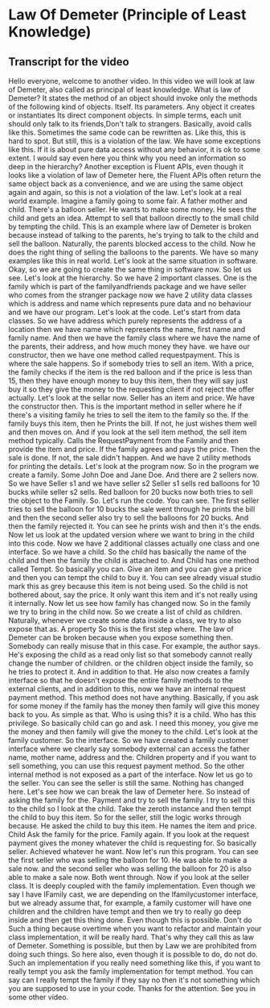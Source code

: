# Law Of Demeter (Principle of Least Knowledge)
## Transcript for the video

Hello everyone, welcome to another video. In this video we will look at law of Demeter, also called as principal of least knowledge.
What is law of Demeter? It states the method of an object should invoke only the methods of the following kind of objects.
Itself.
Its parameters.
Any object it creates or instantiates 
Its direct component objects.
In simple terms, each unit should only talk to its friends,Don't talk to strangers.
Basically, avoid calls like this.
Sometimes the same code can be rewritten as.
Like this, this is hard to spot.
But still, this is a violation of the law.
We have some exceptions like this. If it is about pure data access without any behavior, it is ok to some extent.
I would say even here you think why you need an information so deep in the hierarchy?
Another exception is Fluent APIs, even though it looks like a violation of law of Demeter here, the Fluent APIs often return the same object back as a convenience, and we are using the same object again and again, so this is not a violation of the law.
Let's look at a real world example.
Imagine a family going to some fair.
A father mother and child.
There's a balloon seller.
He wants to make some money.
He sees the child and gets an idea.
Attempt to sell that balloon directly to the small child by tempting the child.
This is an example where law of Demeter is broken because instead of talking to the parents, he's trying to talk to the child and sell the balloon.
Naturally, the parents blocked access to the child.
Now he does the right thing of selling the balloons to the parents.
We have so many examples like this in real world.
Let's look at the same situation in software.
Okay, so we are going to create the same thing in software now.
So let us see.
Let's look at the hierarchy.
So we have 2 important classes. One is the family which is part of the familyandfriends package and we have seller who comes from the stranger package now we have 2 utility data classes which is address and name which represents pure data and no behaviour and we have our program.
Let's look at the code.
Let's start from data classes.
So we have address which purely represents the address of a location then 
we have name which represents the name, first name and family name.
And then we have the family class where we have the name of the parents, their address, and how much money they have.
we have our constructor, then we have one method called requestpayment.
This is where the sale happens. So if somebody tries to sell an item.
With a price, the family checks if the item is the red balloon and if the price is less than 15, then they have enough money to buy this item, then they will say just buy it so they give the money to the requesting client if not reject the offer actually.
Let's look at the sellar now.
Seller has an item and price.
We have the constructor then.
This is the important method in seller where he if there's a visiting family he tries to sell the item to the family so the. If the family buys this item, then he Prints the bill. If not, he just wishes them well and then moves on.
And if you look at the sell item method, the sell item method typically.
Calls the RequestPayment from the Family and then provide the item and price. If the family agrees and pays the price. Then the sale is done. If not, the sale didn't happen.
And we have 2 utility methods for printing the details.
Let's look at the program now.
So in the program we create a family.
Some John Doe and Jane Doe.
And there are 2 sellers now. So we have Seller s1 and we have seller s2  Seller s1 sells red balloons for 10 bucks while seller s2 sells.
Red balloon for 20 bucks now both tries to sell the object to the Family.
So.
Let's run the code.
You can see.
The first seller tries to sell the balloon for 10 bucks the sale went through he prints the bill and then the second seller also try to sell the balloons for 20 bucks. And then the family rejected it. You can see he prints wish and then it's the ends.
Now let us look at the updated version where we want to bring in the child into this code.
Now we have 2 additional classes actually one class and one interface.
So we have a child.
So the child has basically the name of the child and then the family the child is attached to.
And Child has one method called Tempt. So basically you can.
Give an item and you can give a price and then you can tempt the child to buy it. You can see already visual studio mark this as grey because this item is not being used.
So the child is not bothered about, say the price. It only want this item and it's not really using it internally.
Now let us see how family has changed now. So in the family we try to bring in the child now. So we create a list of child as children.
Naturally, whenever we create some data inside a class, we try to also expose that as.
A property So this is the first step where.
The law of Demeter can be broken because when you expose something then.
Somebody can really misuse that in this case. For example, the author says.
He's exposing the child as a read only list so that somebody cannot really change the number of children. or the children object inside the family, so he tries to protect it. And in addition to that.
He also now creates a family interface so that he doesn't expose the entire family methods to the external clients, and in addition to this, now we have an internal request payment method. This method does not have anything. Basically, if you ask for some money if the family has the money then family will give this money back to you. As simple as that. Who is using this? it is a child.
Who has this privilege. So basically child can go and ask. I need this money, you give me the money and then family will give the money to the child. Let's look at the family customer.
So the interface. So we have created a family customer interface where we clearly say somebody external can access the father name, mother name, address and the.
Children property and if you want to sell something, you can use this request payment method.
So the other internal method is not exposed as a part of the interface.
Now let us go to the seller. You can see the seller is still the same. Nothing has changed here.
Let's see how we can break the law of Demeter here. So instead of asking the family for the.
Payment and try to sell the family. I try to sell this to the child so I look at the child.
Take the zeroth instance and then tempt the child to buy this item.
So for the seller, still the logic works through because.
He asked the child to buy this item. He names the item and price. Child Ask the family for the price.
Family again.
If you look at the request payment gives the money whatever the child is requesting for. So basically seller.
Achieved whatever he want.
Now let's run this program.
You can see the first seller who was selling the balloon for 10. He was able to make a sale now.
and the second seller who was selling the balloon for 20 is also able to make a sale now.
Both went through.
Now if you look at the seller class.
It is deeply coupled with the family implementation. Even though we say I have IFamily cast, we are depending on the Ifamilycustomer interface, but we already assume that, for example, a family customer will have one children and the children have tempt and then we try to really go deep inside and then get this thing done.
Even though this is possible. Don't do Such a thing because overtime when you want to refactor and maintain your class implementation, it will be really hard. That's why they call this as law of Demeter. Something is possible, but then by Law we are prohibited from doing such things. So here also, even though it is possible to do, do not do.
Such an implementation if you really need something like this, if you want to really tempt you ask the family implementation for tempt method. You can say can I really tempt the family if they say no then it's not something which you are supposed to use in your code.
Thanks for the attention. See you in some other video.